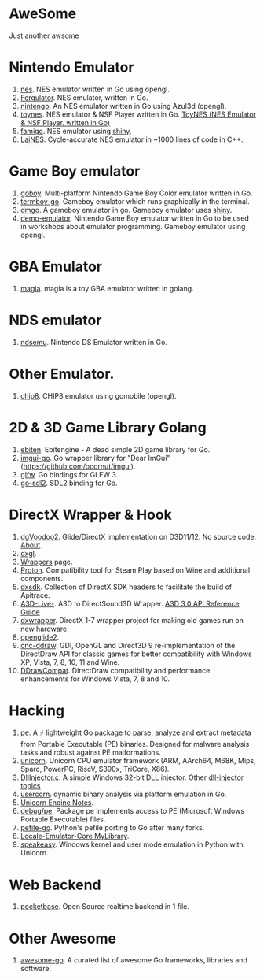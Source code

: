 # AweSome

Just another awsome

# Nintendo Emulator

1. [nes](https://github.com/fogleman/nes). NES emulator written in Go using opengl.
2. [Fergulator](https://github.com/scottferg/Fergulator). NES emulator, written in Go.
3. [nintengo](https://github.com/nwidger/nintengo). An NES emulator written in Go using Azul3d (opengl).
4. [toynes](https://github.com/kaishuu0123/toynes). NES emulator & NSF Player written in Go.
   [ToyNES (NES Emulator & NSF Player. written in Go)](https://www.reddit.com/r/EmuDev/comments/vmc9p2/toynes_nes_emulator_nsf_player_written_in_go/)
5. [famigo](https://github.com/theinternetftw/famigo). NES emulator using [shiny](https://pkg.go.dev/golang.org/x/exp/shiny).
6. [LaiNES](https://github.sre.pub/AndreaOrru/LaiNES). Cycle-accurate NES emulator in ~1000 lines of code in C++.

# Game Boy emulator

1. [goboy](https://github.com/Humpheh/goboy). Multi-platform Nintendo Game Boy Color emulator written in Go.
2. [termboy-go](https://github.com/dobyrch/termboy-go). Gameboy emulator which runs graphically in the terminal.
3. [dmgo](https://github.com/theinternetftw/dmgo). A gameboy emulator in go. Gameboy emulator 
   uses [shiny](https://pkg.go.dev/golang.org/x/exp/shiny).
4. [demo-emulator](https://github.com/drhelius/demo-emulator). Nintendo Game Boy emulator written in Go to be used 
   in workshops about emulator programming. Gameboy emulator using opengl.

# GBA Emulator

1. [magia](https://github.com/pokemium/magia). magia is a toy GBA emulator written in golang.
   
# NDS emulator

1. [ndsemu](https://github.com/rasky/ndsemu).  Nintendo DS Emulator written in Go.

# Other Emulator.

1. [chip8](https://github.com/bomer/chip8). CHIP8 emulator using gomobile (opengl).

# 2D & 3D Game Library Golang

1. [ebiten](https://github.com/hajimehoshi/ebiten). Ebitengine - A dead simple 2D game library for Go.
2. [imgui-go](https://github.com/inkyblackness/imgui-go). Go wrapper library for "Dear ImGui" (https://github.com/ocornut/imgui).
3. [glfw](https://github.com/go-gl/glfw). Go bindings for GLFW 3.
4. [go-sdl2](https://github.com/veandco/go-sdl2). SDL2 binding for Go.

# DirectX Wrapper & Hook

1. [dgVoodoo2](https://github.com/dege-diosg/dgVoodoo2). Glide/DirectX implementation on D3D11/12. No source code. 
   [About](http://dege.freeweb.hu/dgVoodoo2).
2. [dxgl](https://github.com/dxgldotorg/dxgl).
3. [Wrappers](https://emulation.gametechwiki.com/index.php/Wrappers) page.
4. [Proton](https://github.com/ValveSoftware/Proton). Compatibility tool for Steam Play based on Wine and additional components.
5. [dxsdk](https://github.com/apitrace/dxsdk). Collection of DirectX SDK headers to facilitate the build of Apitrace.
6. [A3D-Live-](https://github.com/RazorbladeByte/A3D-Live-). A3D to DirectSound3D Wrapper. [A3D 3.0 API Reference Guide](http://www.worknd.ru/a3d30ref.pdf)
7. [dxwrapper](https://github.com/jarikomppa/dxwrapper). DirectX 1-7 wrapper project for making old games run on new hardware.
8. [openglide2](https://github.com/RazorbladeByte/openglide2).
9. [cnc-ddraw](https://github.com/CnCNet/cnc-ddraw). GDI, OpenGL and Direct3D 9 re-implementation of the DirectDraw API
   for classic games for better compatibility with Windows XP, Vista, 7, 8, 10, 11 and Wine.
10. [DDrawCompat](https://github.com/narzoul/DDrawCompat). DirectDraw compatibility and performance enhancements for Windows Vista, 7, 8 and 10.

# Hacking

1. [pe](https://github.com/saferwall/pe). A ⚡ lightweight Go package to parse, analyze and extract metadata from Portable Executable (PE) binaries.
   Designed for malware analysis tasks and robust against PE malformations.
2. [unicorn](https://pkg.go.dev/github.com/unicorn-engine/unicorn/bindings/go/unicorn). Unicorn CPU emulator framework
   (ARM, AArch64, M68K, Mips, Sparc, PowerPC, RiscV, S390x, TriCore, X86).
4. [DllInjector.c](https://gist.github.com/apsun/1adb6557a44ea8372e7cc27c3ad827ad). A simple Windows 32-bit DLL injector.
   Other [dll-injector topics](https://github.com/topics/dll-injector)
4. [usercorn](https://github.com/lunixbochs/usercorn). dynamic binary analysis via platform emulation in Go.
5. [Unicorn Engine Notes](https://github.com/alexander-hanel/unicorn-engine-notes).
6. [debug/pe](https://pkg.go.dev/debug/pe). Package pe implements access to PE (Microsoft Windows Portable Executable) files.
7. [pefile-go](https://github.com/willscott/pefile-go). Python's pefile porting to Go after many forks.
8. [Locale-Emulator-Core MyLibrary](https://github.com/xupefei/Locale-Emulator-Core/blob/master/LocaleEmulator/ml.cpp).
9. [speakeasy](https://github.com/mandiant/speakeasy). Windows kernel and user mode emulation in Python with Unicorn.

# Web Backend

1. [pocketbase](https://github.com/pocketbase/pocketbase). Open Source realtime backend in 1 file.

# Other Awesome

1. [awesome-go](https://github.com/avelino/awesome-go). A curated list of awesome Go frameworks, libraries and software.
